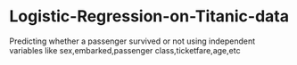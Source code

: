 # Logistic-Regression-on-Titanic-data
Predicting whether a passenger survived or not using independent variables like sex,embarked,passenger class,ticketfare,age,etc
